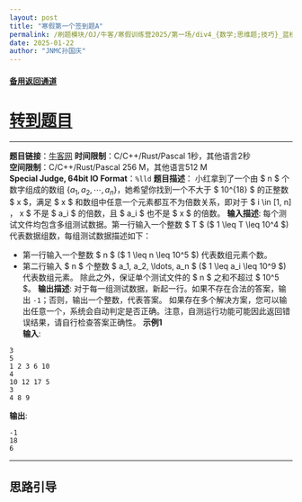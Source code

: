 ```yaml
---
layout: post
title: "寒假第一个签到题A"
permalink: /刷题模块/OJ/牛客/寒假训练营2025/第一场/div4_{数学;思维题;技巧}_蓝桥杯_寒假第一个签到题A.md/
date: 2025-01-22
author: "JNMC孙国庆"
---
```


#### [备用返回通道](../../README.md)
# [转到题目](https://ac.nowcoder.com/acm/contest/95323/A)


---
**题目链接**：[牛客网](https://ac.nowcoder.com/acm/contest/95323/A)
**时间限制**：C/C++/Rust/Pascal 1秒，其他语言2秒  
**空间限制**：C/C++/Rust/Pascal 256 M，其他语言512 M  
**Special Judge, 64bit IO Format**：`%lld`
**题目描述**：
小红拿到了一个由 $ n $ 个数字组成的数组 $\{a_1, a_2, \cdots, a_n\}$，她希望你找到一个不大于 $ 10^{18} $ 的正整数 $ x $，满足 $ x $ 和数组中任意一个元素都互不为倍数关系，即对于 $ i \in [1, n] $，$ x $ 不是 $ a_i $ 的倍数，且 $ a_i $ 也不是 $ x $ 的倍数。
**输入描述**:
每个测试文件均包含多组测试数据。第一行输入一个整数 $ T $ ($ 1 \leq T \leq 10^4 $) 代表数据组数，每组测试数据描述如下：
- 第一行输入一个整数 $ n $ ($ 1 \leq n \leq 10^5 $) 代表数组元素个数。
- 第二行输入 $ n $ 个整数 $ a_1, a_2, \ldots, a_n $ ($ 1 \leq a_i \leq 10^9 $) 代表数组元素。
除此之外，保证单个测试文件的 $ n $ 之和不超过 $ 10^5 $。
**输出描述**:
对于每一组测试数据，新起一行。如果不存在合法的答案，输出 `-1`；否则，输出一个整数，代表答案。
如果存在多个解决方案，您可以输出任意一个，系统会自动判定是否正确。注意，自测运行功能可能因此返回错误结果，请自行检查答案正确性。
**示例1**  
**输入**:
```
3
5
1 2 3 6 10
4
10 12 17 5
3
4 8 9
```
**输出**:
```
-1
18
6
```
---


## 思路引导
